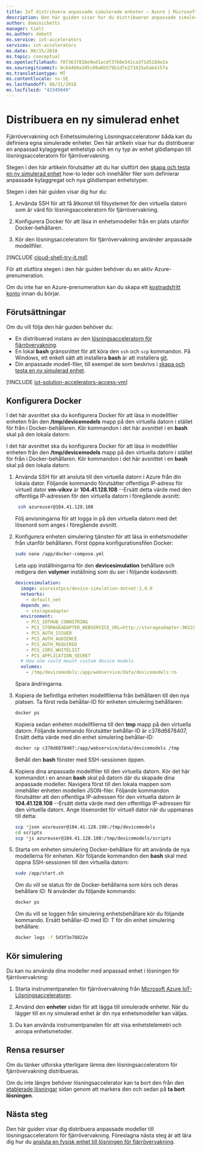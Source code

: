 ```yaml
---
title: IoT distribuera anpassade simulerade enheter – Azure | Microsoft Docs
description: Den här guiden visar hur du distribuerar anpassade simulerade enheter till lösningsacceleratorn för fjärrövervakning.
author: dominicbetts
manager: timlt
ms.author: dobett
ms.service: iot-accelerators
services: iot-accelerators
ms.date: 08/15/2018
ms.topic: conceptual
ms.openlocfilehash: f073637810e9ed1acdf37b0e541ca3f1d518de2a
ms.sourcegitcommit: 0c64460a345c89a6b579b1d7e273435a5ab4157a
ms.translationtype: MT
ms.contentlocale: sv-SE
ms.lasthandoff: 08/31/2018
ms.locfileid: "43345049"
---
```

# <a name="deploy-a-new-simulated-device"></a>Distribuera en ny simulerad enhet

Fjärrövervakning och Enhetssimulering Lösningsacceleratorer båda kan du definiera egna simulerade enheter. Den här artikeln visar hur du distribuerar en anpassad kylaggregat enhetstyp och en ny typ av enhet glödlampan till lösningsacceleratorn för fjärrövervakning.

Stegen i den här artikeln förutsätter att du har slutfört den [skapa och testa en ny simulerad enhet](iot-accelerators-remote-monitoring-create-simulated-device.md) how-to leder och innehåller filer som definierar anpassade kylaggregat och nya glödlampan enhetstyper.

Stegen i den här guiden visar dig hur du:

1. Använda SSH för att få åtkomst till filsystemet för den virtuella datorn som är värd för lösningsacceleratorn för fjärrövervakning.

1. Konfigurera Docker för att läsa in enhetsmodeller från en plats utanför Docker-behållaren.

1. Kör den lösningsacceleratorn för fjärrövervakning använder anpassade modellfiler.

[!INCLUDE [cloud-shell-try-it.md](../../includes/cloud-shell-try-it.md)]

För att slutföra stegen i den här guiden behöver du en aktiv Azure-prenumeration.

Om du inte har en Azure-prenumeration kan du skapa ett [kostnadsfritt konto](https://azure.microsoft.com/free/?WT.mc_id=A261C142F) innan du börjar.

## <a name="prerequisites"></a>Förutsättningar

Om du vill följa den här guiden behöver du:

- En distribuerad instans av den [lösningsacceleratorn för fjärrövervakning](https://www.azureiotsolutions.com/Accelerators#solutions/types/RM2).
- En lokal **bash** gränssnittet för att köra den `ssh` och `scp` kommandon. På Windows, ett enkelt sätt att installera **bash** är att installera [git](https://git-scm.com/download/win).
- Din anpassade modell-filer, till exempel de som beskrivs i [skapa och testa en ny simulerad enhet](iot-accelerators-remote-monitoring-create-simulated-device.md).

[!INCLUDE [iot-solution-accelerators-access-vm](../../includes/iot-solution-accelerators-access-vm.md)]

## <a name="configure-docker"></a>Konfigurera Docker

I det här avsnittet ska du konfigurera Docker för att läsa in modellfiler enheten från den **/tmp/devicemodels** mapp på den virtuella datorn i stället för från i Docker-behållaren. Kör kommandon i det här avsnittet i en **bash** skal på den lokala datorn:

I det här avsnittet ska du konfigurera Docker för att läsa in modellfiler enheten från den **/tmp/devicemodels** mapp på den virtuella datorn i stället för från i Docker-behållaren. Kör kommandon i det här avsnittet i en **bash** skal på den lokala datorn:

1. Använda SSH för att ansluta till den virtuella datorn i Azure från din lokala dator. Följande kommando förutsätter offentliga IP-adress för virtuell dator **vm-vikxv** är **104.41.128.108** --Ersätt detta värde med den offentliga IP-adressen för den virtuella datorn i föregående avsnitt:

   ```sh
    ssh azureuser@104.41.128.108
    ```

    Följ anvisningarna för att logga in på den virtuella datorn med det lösenord som anges i föregående avsnitt.

1. Konfigurera enheten simulering tjänsten för att läsa in enhetsmodeller från utanför behållaren. Först öppna konfigurationsfilen Docker:

    ```sh
    sudo nano /app/docker-compose.yml
    ```

    Leta upp inställningarna för den **devicesimulation** behållare och redigera den **volymer** inställning som du ser i följande kodavsnitt:

    ```yml
    devicesimulation:
      image: azureiotpcs/device-simulation-dotnet:1.0.0
      networks:
        - default_net
      depends_on:
        - storageadapter
      environment:
        - PCS_IOTHUB_CONNSTRING
        - PCS_STORAGEADAPTER_WEBSERVICE_URL=http://storageadapter:9022/v1
        - PCS_AUTH_ISSUER
        - PCS_AUTH_AUDIENCE
        - PCS_AUTH_REQUIRED
        - PCS_CORS_WHITELIST
        - PCS_APPLICATION_SECRET
      # How one could mount custom device models
      volumes:
        - /tmp/devicemodels:/app/webservice/data/devicemodels:ro
    ```

    Spara ändringarna.

1. Kopiera de befintliga enheten modellfilerna från behållaren till den nya platsen. Ta först reda behållar-ID för enheten simulering behållaren:

    ```sh
    docker ps
    ```

    Kopiera sedan enheten modellfilerna till den **tmp** mapp på den virtuella datorn. Följande kommando förutsätter behållar-ID är c378d6878407, Ersätt detta värde med din enhet simulering behållar-ID:

    ```sh
    docker cp c378d6878407:/app/webservice/data/devicemodels /tmp
    ```

    Behåll den **bash** fönster med SSH-sessionen öppen.

1. Kopiera dina anpassade modellfiler till den virtuella datorn. Kör det här kommandot i en annan **bash** skal på datorn där du skapade dina anpassade modeller. Navigera först till den lokala mappen som innehåller enheten modellen JSON-filer. Följande kommandon förutsätter att den offentliga IP-adressen för den virtuella datorn är **104.41.128.108** --Ersätt detta värde med den offentliga IP-adressen för den virtuella datorn. Ange lösenordet för virtuell dator när du uppmanas till detta:

    ```sh
    scp *json azureuser@104.41.128.108:/tmp/devicemodels
    cd scripts
    scp *js azureuser@104.41.128.108:/tmp/devicemodels/scripts
    ```

1. Starta om enheten simulering Docker-behållare för att använda de nya modellerna för enheten. Kör följande kommandon den **bash** skal med öppna SSH-sessionen till den virtuella datorn:

    ```sh
    sudo /app/start.sh
    ```

    Om du vill se status för de Docker-behållarna som körs och deras behållare ID: N använder du följande kommando:

    ```sh
    docker ps
    ```

    Om du vill se loggen från simulering enhetsbehållare kör du följande kommando. Ersätt behållar-ID med ID: T för din enhet simulering behållare:

    ```sh
    docker logs -f 5d3f3e78822e
    ```

## <a name="run-simulation"></a>Kör simulering

Du kan nu använda dina modeller med anpassad enhet i lösningen för fjärrövervakning:

1. Starta instrumentpanelen för fjärrövervakning från [Microsoft Azure IoT-Lösningsacceleratorer](https://www.azureiotsolutions.com/Accelerators#dashboard).

1. Använd den **enheter** sidan för att lägga till simulerade enheter. När du lägger till en ny simulerad enhet är din nya enhetsmodeller kan väljas.

1. Du kan använda instrumentpanelen för att visa enhetstelemetri och anropa enhetsmetoder.

## <a name="clean-up-resources"></a>Rensa resurser

Om du tänker utforska ytterligare lämna den lösningsacceleratorn för fjärrövervakning distribueras.

Om du inte längre behöver lösningsaccelerator kan ta bort den från den [etablerade lösningar](https://www.azureiotsolutions.com/Accelerators#dashboard) sidan genom att markera den och sedan på **ta bort lösningen**.

## <a name="next-steps"></a>Nästa steg

Den här guiden visar dig distribuera anpassade modeller till lösningsacceleratorn för fjärrövervakning. Föreslagna nästa steg är att lära dig hur du [ansluta en fysisk enhet till lösningen för fjärrövervakning](iot-accelerators-connecting-devices-node.md).
